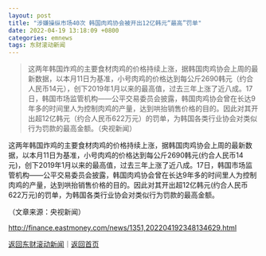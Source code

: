 ```yaml
---
layout: post
title: "涉嫌操纵市场40次 韩国肉鸡协会被开出12亿韩元“最高”罚单"
date: 2022-04-19 13:18:09 +0800
categories: emnews
tags: 东财滚动新闻
---
```

> 这两年韩国炸鸡的主要食材肉鸡的价格持续上涨，据韩国肉鸡协会上周的最新数据，以本月11日为基准，小号肉鸡的价格达到每公斤2690韩元（约合人民币14元），创下2019年1月以来的最高值，过去三年上涨了近八成。17日，韩国市场监管机构——公平交易委员会披露，韩国肉鸡协会曾在长达9年多的时间里人为控制肉鸡的产量，达到哄抬销售价格的目的。因此对其开出超12亿韩元（约合人民币622万元）的罚单，为韩国各类行业协会对类似行为罚款的最高金额。（央视新闻）

<p>这两年韩国炸鸡的主要食材肉鸡的价格持续上涨，据韩国肉鸡协会上周的最新数据，以本月11日为基准，小号肉鸡的价格达到每公斤2690韩元(约合人民币14元)，创下2019年1月以来的最高值，过去三年上涨了近八成。17日，韩国市场监管机构——公平交易委员会披露，韩国肉鸡协会曾在长达9年多的时间里人为控制肉鸡的产量，达到哄抬销售价格的目的。因此对其开出超12亿韩元(约合人民币622万元)的罚单，为韩国各类行业协会对类似行为罚款的最高金额。 </p><p class="em_media">（文章来源：央视新闻）</p>

<http://finance.eastmoney.com/news/1351,202204192348134629.html>

[返回东财滚动新闻](//finews.withounder.com/emnews/)｜[返回首页](//finews.withounder.com/)